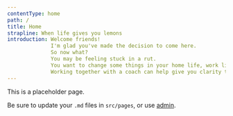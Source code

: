 ```yaml
---
contentType: home
path: /
title: Home
strapline: When life gives you lemons
introduction: Welcome friends!
              I'm glad you've made the decision to come here.
              So now what?
              You may be feeling stuck in a rut.
              You want to change some things in your home life, work life or business but just don't know how.
              Working together with a coach can help give you clarity to work out steps towards achieving whatever goals you may have.
---
```

This is a placeholder page.

Be sure to update your `.md` files in `src/pages`, or use [admin](/admin).
